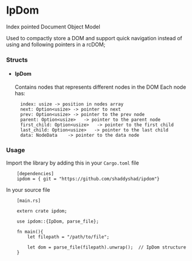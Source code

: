 # IpDom
Index pointed Document Object Model

Used to compactly store a DOM and support quick navigation instead of using and following pointers in a rcDOM;

### Structs
+ #### IpDom 
  Contains nodes that represents different nodes in the DOM 
  Each node has:

  ````
    index: usize -> position in nodes array 
    next: Option<usize> -> pointer to next 
    prev: Option<usize> -> pointer to the prev node 
    parent: Option<usize>   -> pointer to the parent node 
    first_child: Option<usize>   -> pointer to the first child 
    last_child: Option<usize>   -> pointer to the last child 
    data: NodeData    -> pointer to the data node
  ```` 


### Usage
Import the library by adding this in your `Cargo.toml` file

```
    [dependencies]
    ipdom = { git = "https://github.com/shaddyshad/ipdom"}

```

In your source file 
```
    [main.rs]

    extern crate ipdom;

    use ipdom::{IpDom, parse_file};

    fn main(){
        let filepath = "/path/to/file";

        let dom = parse_file(filepath).unwrap();  // IpDom structure
    }

```